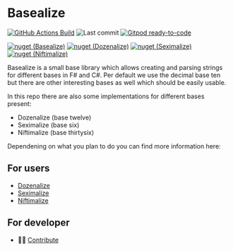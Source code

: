 # Basealize

[![GitHub Actions Build](https://img.shields.io/github/workflow/status/NicoVIII/Basealize/Build)](https://github.com/NicoVIII/Basealize/actions/workflows/build.yml)
![Last commit](https://img.shields.io/github/last-commit/NicoVIII/Basealize)
[![Gitpod ready-to-code](https://img.shields.io/badge/Gitpod-ready--to--code-908a85?logo=gitpod)](https://gitpod.io/#https://github.com/NicoVIII/Basealize)

[![nuget (Basealize)](https://img.shields.io/nuget/v/NicoVIII.Basealize?label=nuget%20%28Basealize%29)](https://www.nuget.org/packages/NicoVIII.Basealize/)
[![nuget (Dozenalize)](https://img.shields.io/nuget/v/NicoVIII.Dozenalize?label=nuget%20%28Dozenalize%29)](https://www.nuget.org/packages/NicoVIII.Dozenalize/)
[![nuget (Seximalize)](https://img.shields.io/nuget/v/NicoVIII.Seximalize?label=nuget%20%28Seximalize%29)](https://www.nuget.org/packages/NicoVIII.Seximalize/)
[![nuget (Niftimalize)](https://img.shields.io/nuget/v/NicoVIII.Niftimalize?label=nuget%20%28Niftimalize%29)](https://www.nuget.org/packages/NicoVIII.Niftimalize/)

Basealize is a small base library which allows creating and parsing strings for different bases in F# and C#.
Per default we use the decimal base ten but there are other interesting bases as well which should be
easily usable.

In this repo there are also some implementations for different bases present:

 - Dozenalize (base twelve)
 - Seximalize (base six)
 - Niftimalize (base thirtysix)

Dependening on what you plan to do you can find more information here:

## For users

 * [Dozenalize](docs/Dozenalize.md)
 * [Seximalize](docs/Seximalize.md)
 * [Niftimalize](docs/Niftimalize.md)

## For developer

 * 👩‍💻 [Contribute](docs/Develop.md)

